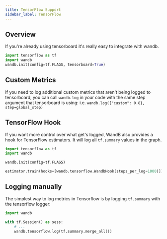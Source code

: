 ```yaml
---
title: TensorFlow Support
sidebar_label: TensorFlow
---
```


## Overview

If you're already using tensorboard it's really easy to integrate with wandb.

```python
import tensorflow as tf
import wandb
wandb.init(config=tf.FLAGS, tensorboard=True)
```

## Custom Metrics

If you need to log additional custom metrics that aren't being logged to tensorboard, you can call `wandb.log` in your code with the same step argument that tensorboard is using: i.e. `wandb.log({"custom": 0.8}, step=global_step)`

## TensorFlow Hook

If you want more control over what get's logged, WandB also provides a hook for TensorFlow estimators. It will log all `tf.summary` values in the graph.

```python
import tensorflow as tf
import wandb

wandb.init(config=tf.FLAGS)

estimator.train(hooks=[wandb.tensorflow.WandbHook(steps_per_log=1000)])
```

## Logging manually

The simplest way to log metrics in Tensorflow is by logging `tf.summary` with the tensorflow logger:

```python
import wandb

with tf.Session() as sess:
    # ...
    wandb.tensorflow.log(tf.summary.merge_all())
```
